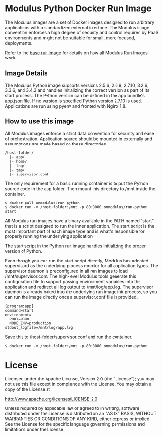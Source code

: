 # Modulus Python Docker Run Image

The Modulus images are a set of Docker images designed to run arbitrary
applications with a standardized external interface. The Modulus image
convention enforces a high degree of security and control required by PaaS
environments and might not be suitable for small, more focused, deployments.

Refer to the [base run image](https://github.com/onmodulus/docker-run-base) for
details on how all Modulus Run Images work.

## Image Details

The Modulus Python image supports versions 2.5.6, 2.6.9, 2.7.10, 3.2.6, 3.3.6,
and 3.4.3 and handles initializing the correct version as part of its start
process. The Python version can be defined in the app bundle's
[app.json](http://help.modulus.io/customer/portal/articles/1967537-app-json-specification)
file. If no version is specified Python version 2.7.10 is used. Applications
are run using pyenv and fronted with Nginx 1.8.

## How to use this image

All Modulus images enforce a strict data convention for security and ease of
orchestration. Application source should be mounted in externally and
assumptions are made based on these directories.

``` text
/host-folder/
  |- app/
  |- home/
  |- log/
  |- tmp/
  |- supervisor.conf
```

The only requirement for a basic running container is to put the Python source
code in the app folder. Then mount this directory to /mnt inside the container.

``` text
$ docker pull onmodulus/run-python
$ docker run -v /host-folder:/mnt -p 80:8080 onmodulus/run-python start
```

All Modulus run images have a binary available in the PATH named "start" that
is a script designed to run the inner application. The start script is the most
important part of each image type and is what's responsible for properly
running the underlying application.

The start script in the Python run image handles initializing the proper version
of Python.

Even though you can run the start script directly, Modulus has adopted
supervisord as the underlying process monitor for all application types. The
supervisor daemon is preconfigured in all run images to load
/mnt/supervisor.conf. The high-level Modulus tools generate this configuration
file to support passing environment variables into the application and redirect
all log output to /mnt/log/app.log. The supervisor daemon is already baked into
the underlying run image init process, so you can run the image directly once a
supervisor.conf file is provided.

```text
[program:app]
command=start
environment=
  PORT=8080,
  NODE_ENV=production
stdout_logfile=/mnt/log/app.log
```

Save this to /host-folder/supervisor.conf and run the container.

``` text
$ docker run -v /host-folder:/mnt -p 80:8080 onmodulus/run-python
```

# License

Licensed under the Apache License, Version 2.0 (the "License"); you may not use
this file except in compliance with the License. You may obtain a copy of the
License at

http://www.apache.org/licenses/LICENSE-2.0

Unless required by applicable law or agreed to in writing, software distributed
under the License is distributed on an "AS IS" BASIS, WITHOUT WARRANTIES OR
CONDITIONS OF ANY KIND, either express or implied. See the License for the
specific language governing permissions and limitations under the License.
